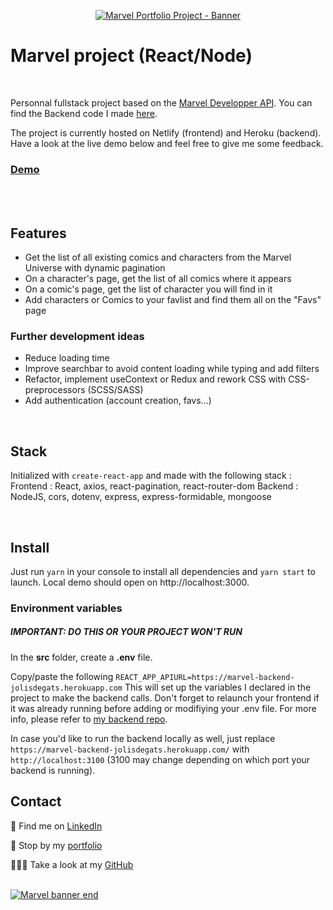 <p align="center">
<a href="https://marvel-jolisdegats.netlify.app/ ">
  <img src="https://res.cloudinary.com/dqp905mfv/image/upload/v1601687272/portfolio/ReadMe/marvel_kuviwj.jpg" alt ="Marvel Portfolio Project - Banner"  />
  </a>
</p>

<h1>Marvel project (React/Node)</h1>
<br/>
<p> Personnal fullstack project based on the <a href=https://developer.marvel.com/>Marvel Developper API</a>. You can find the Backend code I made <a href=https://github.com/jolisdegats/marvel-backend> here</a>.<p><p>
The project is currently hosted on Netlify (frontend) and Heroku (backend). Have a look at the live demo below and feel free to give me some feedback. </p>

<h3>
<a href="https://marvel-jolisdegats.netlify.app/">Demo</a>
</h3>
<br/>
<br/>
<h2>Features</h2>
<ul>
  <li>Get the list of all existing comics and characters from the Marvel Universe with dynamic pagination</li>
  
  <li>On a character&apos;s page, get the list of all comics where it appears</li>
  
  <li>On a comic&apos;s page, get the list of character you will find in it</li>
  
  <li>Add characters or Comics to your favlist and find them all on the "Favs" page</li>
 
  </ul>







<h3>Further development ideas</h3>
<ul>
  <li>Reduce loading time</li>
  <li>Improve searchbar to avoid content loading while typing and add filters</li>
  <li>Refactor, implement useContext or Redux and rework CSS with CSS-preprocessors (SCSS/SASS)</li>
  <li>Add authentication (account creation, favs...)</li>
  </ul>


<br/>
<h2>Stack</h2>

Initialized with `create-react-app` and made with the following stack :
Frontend : React, axios, react-pagination, react-router-dom
Backend : NodeJS, cors, dotenv, express, express-formidable, mongoose


<br/>
<h2>Install</h2>

Just run `yarn` in your console to install all dependencies and `yarn start` to launch. Local demo should open on http://localhost:3000.


<h3>Environment variables</h3>

<h5>IMPORTANT: DO THIS OR YOUR PROJECT WON&apos;T RUN</h5>
<p>In the <b>src</b> folder, create a <b>.env</b> file. </p>

Copy/paste the following 
`REACT_APP_APIURL=https://marvel-backend-jolisdegats.herokuapp.com` 
This will set up the variables I declared in the project to make the backend calls. Don&apos;t forget to relaunch your frontend if it was already running before adding or modifiying your .env file. For more info, please refer to <a href=https://github.com/jolisdegats/marvel-backend>my backend repo</a>.

In case you&apos;d like to run the backend locally as well, just replace `https://marvel-backend-jolisdegats.herokuapp.com/` with `http://localhost:3100` (3100 may change depending on which port your backend is running).
<br/>

## Contact
💼 Find me on [LinkedIn](https://www.linkedin.com/in/julieszwarc/ "LinkedIn")

🦄 Stop by my [portfolio](https://julieszwarc.com/ "portfolio")

👩🏼‍💻 Take a look at my [GitHub](https://github.com/jolisdegats "GitHub")
<br/>
<br/>

[![Marvel banner end](https://res.cloudinary.com/dqp905mfv/image/upload/v1601688053/portfolio/ReadMe/marvel-end_dyrjao.jpg "Marvel banner end")](https://marvel-jolisdegats.netlify.app/ "Marvel banner end")
